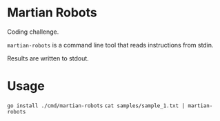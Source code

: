 # Martian Robots

Coding challenge.

`martian-robots` is a command line tool that reads instructions from stdin.

Results are written to stdout.

# Usage

`go install ./cmd/martian-robots`
`cat samples/sample_1.txt | martian-robots`